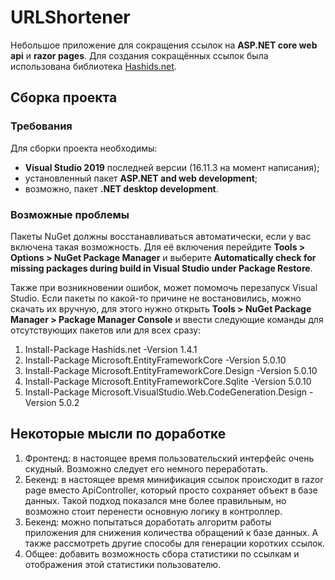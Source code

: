 # URLShortener
Небольшое приложение для сокращения ссылок на **ASP.NET core web api** и **razor pages**.
Для создания сокращённых ссылок была использована библиотека [Hashids.net](https://hashids.org/net/).

## Сборка проекта
### Требования
Для сборки проекта необходимы:
* **Visual Studio 2019** последней версии (16.11.3 на момент написания);
* установленный пакет **ASP.NET and web development**;
* возможно, пакет **.NET desktop development**.

### Возможные проблемы
Пакеты NuGet должны восстанавливаться автоматически, если у вас включена такая возможность. 
Для её включения перейдите **Tools > Options > NuGet Package Manager** и выберите **Automatically check for missing packages during build in Visual Studio under Package Restore**.

Также при возникновении ошибок, может помомочь перезапуск Visual Studio.
Если пакеты по какой-то причине не востановились, можно скачать их вручную, для этого нужно открыть **Tools > NuGet Package Manager > Package Manager Console** 
и ввести следующие команды для отсутствующих пакетов или для всех сразу:
1. Install-Package Hashids.net -Version 1.4.1
2. Install-Package Microsoft.EntityFrameworkCore -Version 5.0.10
3. Install-Package Microsoft.EntityFrameworkCore.Design -Version 5.0.10
4. Install-Package Microsoft.EntityFrameworkCore.Sqlite -Version 5.0.10
6. Install-Package Microsoft.VisualStudio.Web.CodeGeneration.Design -Version 5.0.2

## Некоторые мысли по доработке
1. Фронтенд: в настоящее время пользовательский интерфейс очень скудный. Возможно следует его немного переработать.
2. Бекенд: в настоящее время минификация ссылок происходит в razor page вместо ApiController, который просто сохраняет объект в базе данных. Такой подход показался мне более правильным, но возможно стоит перенести основную логику в контроллер.
3. Бекенд: можно попытаться доработать алгоритм работы приложения для снижения количества обращений к базе данных. А также рассмотреть другие способы для генерации коротких ссылок.
4. Общее: добавить возможность сбора статистики по ссылкам и отображения этой статистики пользователю.
